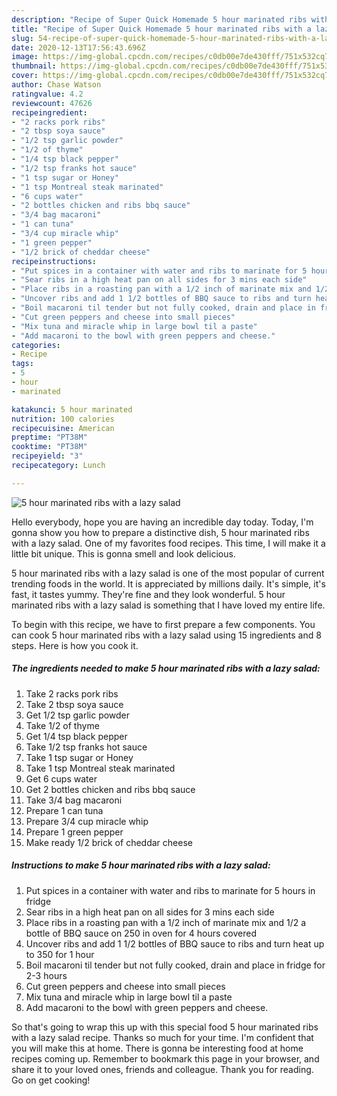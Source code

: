 ```yaml
---
description: "Recipe of Super Quick Homemade 5 hour marinated ribs with a lazy salad"
title: "Recipe of Super Quick Homemade 5 hour marinated ribs with a lazy salad"
slug: 54-recipe-of-super-quick-homemade-5-hour-marinated-ribs-with-a-lazy-salad
date: 2020-12-13T17:56:43.696Z
image: https://img-global.cpcdn.com/recipes/c0db00e7de430fff/751x532cq70/5-hour-marinated-ribs-with-a-lazy-salad-recipe-main-photo.jpg
thumbnail: https://img-global.cpcdn.com/recipes/c0db00e7de430fff/751x532cq70/5-hour-marinated-ribs-with-a-lazy-salad-recipe-main-photo.jpg
cover: https://img-global.cpcdn.com/recipes/c0db00e7de430fff/751x532cq70/5-hour-marinated-ribs-with-a-lazy-salad-recipe-main-photo.jpg
author: Chase Watson
ratingvalue: 4.2
reviewcount: 47626
recipeingredient:
- "2 racks pork ribs"
- "2 tbsp soya sauce"
- "1/2 tsp garlic powder"
- "1/2 of thyme"
- "1/4 tsp black pepper"
- "1/2 tsp franks hot sauce"
- "1 tsp sugar or Honey"
- "1 tsp Montreal steak marinated"
- "6 cups water"
- "2 bottles chicken and ribs bbq sauce"
- "3/4 bag macaroni"
- "1 can tuna"
- "3/4 cup miracle whip"
- "1 green pepper"
- "1/2 brick of cheddar cheese"
recipeinstructions:
- "Put spices in a container with water and ribs to marinate for 5 hours in fridge"
- "Sear ribs in a high heat pan on all sides for 3 mins each side"
- "Place ribs in a roasting pan with a 1/2 inch of marinate mix and 1/2 a bottle of BBQ sauce on 250 in oven for 4 hours covered"
- "Uncover ribs and add 1 1/2 bottles of BBQ sauce to ribs and turn heat up to 350 for 1 hour"
- "Boil macaroni til tender but not fully cooked, drain and place in fridge for 2-3 hours"
- "Cut green peppers and cheese into small pieces"
- "Mix tuna and miracle whip in large bowl til a paste"
- "Add macaroni to the bowl with green peppers and cheese."
categories:
- Recipe
tags:
- 5
- hour
- marinated

katakunci: 5 hour marinated 
nutrition: 100 calories
recipecuisine: American
preptime: "PT38M"
cooktime: "PT38M"
recipeyield: "3"
recipecategory: Lunch

---
```



![5 hour marinated ribs with a lazy salad](https://img-global.cpcdn.com/recipes/c0db00e7de430fff/751x532cq70/5-hour-marinated-ribs-with-a-lazy-salad-recipe-main-photo.jpg)

Hello everybody, hope you are having an incredible day today. Today, I'm gonna show you how to prepare a distinctive dish, 5 hour marinated ribs with a lazy salad. One of my favorites food recipes. This time, I will make it a little bit unique. This is gonna smell and look delicious.

5 hour marinated ribs with a lazy salad is one of the most popular of current trending foods in the world. It is appreciated by millions daily. It's simple, it's fast, it tastes yummy. They're fine and they look wonderful. 5 hour marinated ribs with a lazy salad is something that I have loved my entire life.




To begin with this recipe, we have to first prepare a few components. You can cook 5 hour marinated ribs with a lazy salad using 15 ingredients and 8 steps. Here is how you cook it.

<!--inarticleads1-->

##### The ingredients needed to make 5 hour marinated ribs with a lazy salad:

1. Take 2 racks pork ribs
1. Take 2 tbsp soya sauce
1. Get 1/2 tsp garlic powder
1. Take 1/2 of thyme
1. Get 1/4 tsp black pepper
1. Take 1/2 tsp franks hot sauce
1. Take 1 tsp sugar or Honey
1. Take 1 tsp Montreal steak marinated
1. Get 6 cups water
1. Get 2 bottles chicken and ribs bbq sauce
1. Take 3/4 bag macaroni
1. Prepare 1 can tuna
1. Prepare 3/4 cup miracle whip
1. Prepare 1 green pepper
1. Make ready 1/2 brick of cheddar cheese




<!--inarticleads2-->

##### Instructions to make 5 hour marinated ribs with a lazy salad:

1. Put spices in a container with water and ribs to marinate for 5 hours in fridge
1. Sear ribs in a high heat pan on all sides for 3 mins each side
1. Place ribs in a roasting pan with a 1/2 inch of marinate mix and 1/2 a bottle of BBQ sauce on 250 in oven for 4 hours covered
1. Uncover ribs and add 1 1/2 bottles of BBQ sauce to ribs and turn heat up to 350 for 1 hour
1. Boil macaroni til tender but not fully cooked, drain and place in fridge for 2-3 hours
1. Cut green peppers and cheese into small pieces
1. Mix tuna and miracle whip in large bowl til a paste
1. Add macaroni to the bowl with green peppers and cheese.




So that's going to wrap this up with this special food 5 hour marinated ribs with a lazy salad recipe. Thanks so much for your time. I'm confident that you will make this at home. There is gonna be interesting food at home recipes coming up. Remember to bookmark this page in your browser, and share it to your loved ones, friends and colleague. Thank you for reading. Go on get cooking!
